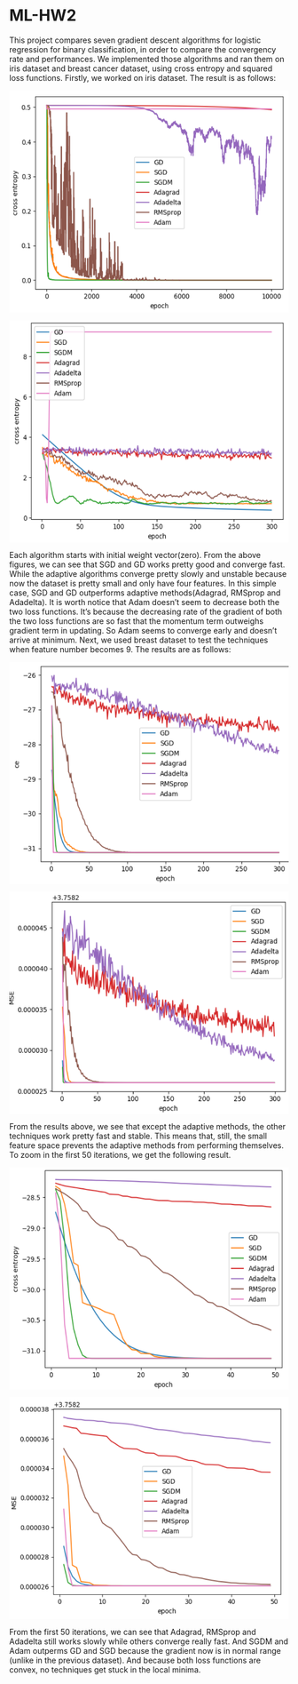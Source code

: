# ML-HW2
This project compares seven gradient descent algorithms for logistic regression for binary classification, in order to compare the convergency rate and performances.
We implemented those algorithms and ran them on iris dataset and breast cancer dataset, using cross entropy and squared loss functions. Firstly, we worked on iris dataset.
The result is as follows:

<a href="url"><img src="https://github.com/Hermionee/Gradient-Descent/blob/master/figures/iris_mse.jpg" align="center" height="400" width="600" ></a>

<a href="url"><img src="https://github.com/Hermionee/Gradient-Descent/blob/master/figures/iris_ce.png" align="center" height="400" width="600" ></a>

Each algorithm starts with initial weight vector(zero). From the above figures, we can see that SGD and GD works pretty good and converge fast. While the adaptive algorithms converge pretty slowly and unstable because now the dataset is pretty small and only have four features. In this simple case, SGD and GD outperforms adaptive methods(Adagrad, RMSprop and Adadelta). It is worth notice that Adam doesn’t seem to decrease both the two loss functions. It’s because the decreasing rate of the gradient of both the two loss functions are so fast that the momentum term outweighs gradient term in updating. So Adam seems to converge early and doesn’t arrive at minimum. Next, we used breast dataset to test the techniques when feature number becomes 9. The results are as follows:

<a href="url"><img src="https://github.com/Hermionee/Gradient-Descent/blob/master/figures/breast_ce.png" align="center" height="400" width="600" ></a>

<a href="url"><img src="https://github.com/Hermionee/Gradient-Descent/blob/master/figures/breast_mse.png" align="center" height="400" width="600" ></a>

From the results above, we see that except the adaptive methods, the other techniques work pretty fast and stable. This means that, still, the small feature space prevents the adaptive methods from performing themselves. To zoom in the first 50 iterations, we get the following result.

<a href="url"><img src="https://github.com/Hermionee/Gradient-Descent/blob/master/figures/breast_50_ce.png" align="center" height="400" width="600" ></a>

<a href="url"><img src="https://github.com/Hermionee/Gradient-Descent/blob/master/figures/breast_50_mse.png" align="center" height="400" width="600" ></a>

From the first 50 iterations, we can see that Adagrad, RMSprop and Adadelta still works slowly while others converge really fast. And SGDM and Adam outperms GD and SGD because the gradient now is in normal range (unlike in the previous dataset). And because both loss functions are convex, no techniques get stuck in the local minima.
